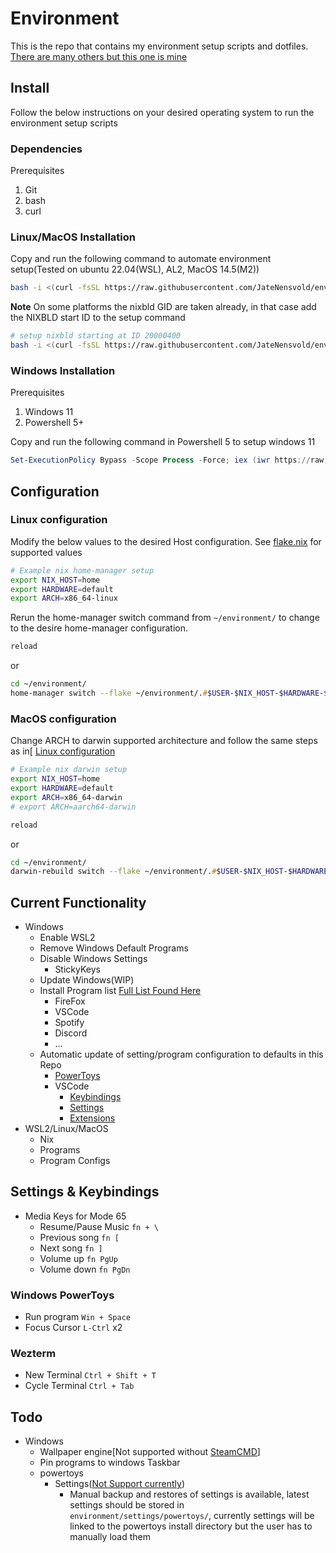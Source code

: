 # Environment

This is the repo that contains my environment setup scripts and dotfiles.
[There are many others but this one is mine](https://github.com/andremedeiros/dotfiles/tree/20779ba9cb5c88a21e98a7a49ac9cb0d3e5868c6)

## Install

Follow the below instructions on your desired operating system to run the environment
setup scripts

### Dependencies

Prerequisites

1. Git
1. bash
1. curl

### Linux/MacOS Installation

Copy and run the following command to automate environment setup(Tested on
ubuntu 22.04(WSL), AL2, MacOS 14.5(M2))

```bash
bash -i <(curl -fsSL https://raw.githubusercontent.com/JateNensvold/environment/master/scripts/ubuntu/install.sh) setup
```

**Note**
On some platforms the nixbld GID are taken already, in that case add the NIXBLD
start ID to the setup command

```bash
# setup nixbld starting at ID 20000400
bash -i <(curl -fsSL https://raw.githubusercontent.com/JateNensvold/environment/master/scripts/ubuntu/install.sh) setup 20000400

```

### Windows Installation

Prerequisites

1. Windows 11
1. Powershell 5+

Copy and run the following command in Powershell 5 to setup windows 11

```ps1
Set-ExecutionPolicy Bypass -Scope Process -Force; iex (iwr https://raw.githubusercontent.com/JateNensvold/environment/master/windows-install.ps1 -Headers @{"Cache-Control" = "no-cache" }).Content
```

## Configuration

### Linux configuration

Modify the below values to the desired Host configuration. See [flake.nix](./flake.nix) for supported values

```zsh
# Example nix home-manager setup
export NIX_HOST=home
export HARDWARE=default
export ARCH=x86_64-linux
```

Rerun the home-manager switch command from `~/environment/` to change to the
desire home-manager configuration.

```zsh
reload
```

or

```zsh
cd ~/environment/
home-manager switch --flake ~/environment/.#$USER-$NIX_HOST-$HARDWARE-$ARCH -b hm-backup
```

### MacOS configuration

Change ARCH to darwin supported architecture and follow the same steps as in[
[Linux configuration](#linux-configuration)

```zsh
# Example nix darwin setup
export NIX_HOST=home
export HARDWARE=default
export ARCH=x86_64-darwin
# export ARCH=aarch64-darwin
```

```zsh
reload
```

or

```zsh
cd ~/environment/
darwin-rebuild switch --flake ~/environment/.#$USER-$NIX_HOST-$HARDWARE-$ARCH -b hm-backup
```

## Current Functionality

- Windows
  - Enable WSL2
  - Remove Windows Default Programs
  - Disable Windows Settings
    - StickyKeys
  - Update Windows(WIP)
  - Install Program list [Full List Found Here](scripts/windows/windows-tools.json)
    - FireFox
    - VSCode
    - Spotify
    - Discord
    - ...
  - Automatic update of setting/program configuration to defaults in this Repo
    - [PowerToys](settings/powertoys/settings.ptb)
    - VSCode
      - [Keybindings](settings/vscode/keybindings.json)
      - [Settings](settings/vscode/settings.json)
      - [Extensions](settings/vscode/global-extensions.json)
- WSL2/Linux/MacOS
  - Nix
  - Programs
  - Program Configs

## Settings & Keybindings

- Media Keys for Mode 65
  - Resume/Pause Music `fn + \`
  - Previous song `fn [`
  - Next song `fn ]`
  - Volume up `fn PgUp`
  - Volume down `fn PgDn`

### Windows PowerToys

- Run program
  `Win + Space`
- Focus Cursor
  `L-Ctrl` x2

### Wezterm

- New Terminal
  `Ctrl + Shift + T`
- Cycle Terminal
  `Ctrl + Tab`

## Todo

- Windows
  - Wallpaper engine[Not supported without [SteamCMD](https://www.digitalcitizen.life/steam-cmd-windows/)]
  - Pin programs to windows Taskbar
  - powertoys
    - Settings([Not Support currently](https://github.com/microsoft/PowerToys/issues/4649))
      - Manual backup and restores of settings is available, latest settings should be
        stored in `environment/settings/powertoys/`, currently settings will be linked to the
        powertoys install directory but the user has to manually load them
